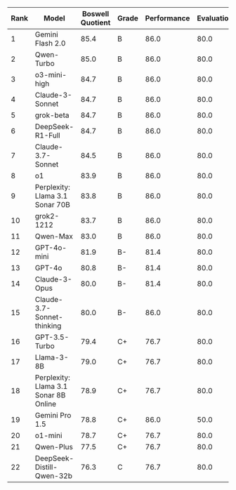 | Rank | Model | Boswell Quotient | Grade | Performance | Evaluation | Efficiency |
|------|-------|-----------------|-------|------------|------------|------------|
| 1 | Gemini Flash 2.0 | 85.4 | B | 86.0 | 80.0 | 91.8 |
| 2 | Qwen-Turbo | 85.0 | B | 86.0 | 80.0 | 87.9 |
| 3 | o3-mini-high | 84.7 | B | 86.0 | 80.0 | 84.6 |
| 4 | Claude-3-Sonnet | 84.7 | B | 86.0 | 80.0 | 84.8 |
| 5 | grok-beta | 84.7 | B | 86.0 | 80.0 | 84.9 |
| 6 | DeepSeek-R1-Full | 84.7 | B | 86.0 | 80.0 | N/A |
| 7 | Claude-3.7-Sonnet | 84.5 | B | 86.0 | 80.0 | 82.6 |
| 8 | o1 | 83.9 | B | 86.0 | 80.0 | 77.1 |
| 9 | Perplexity: Llama 3.1 Sonar 70B | 83.8 | B | 86.0 | 80.0 | 75.3 |
| 10 | grok2-1212 | 83.7 | B | 86.0 | 80.0 | 75.1 |
| 11 | Qwen-Max | 83.0 | B | 86.0 | 80.0 | 67.8 |
| 12 | GPT-4o-mini | 81.9 | B- | 81.4 | 80.0 | 89.5 |
| 13 | GPT-4o | 80.8 | B- | 81.4 | 80.0 | 78.4 |
| 14 | Claude-3-Opus | 80.0 | B- | 81.4 | 80.0 | 70.5 |
| 15 | Claude-3.7-Sonnet-thinking | 80.0 | B- | 86.0 | 80.0 | 37.2 |
| 16 | GPT-3.5-Turbo | 79.4 | C+ | 76.7 | 80.0 | 96.7 |
| 17 | Llama-3-8B | 79.0 | C+ | 76.7 | 80.0 | 93.3 |
| 18 | Perplexity: Llama 3.1 Sonar 8B Online | 78.9 | C+ | 76.7 | 80.0 | 91.6 |
| 19 | Gemini Pro 1.5 | 78.8 | C+ | 86.0 | 50.0 | 85.6 |
| 20 | o1-mini | 78.7 | C+ | 76.7 | 80.0 | 90.3 |
| 21 | Qwen-Plus | 77.5 | C+ | 76.7 | 80.0 | 78.1 |
| 22 | DeepSeek-Distill-Qwen-32b | 76.3 | C | 76.7 | 80.0 | 65.9 |